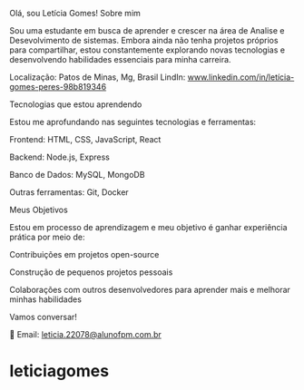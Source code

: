 Olá, sou Letícia Gomes! 
Sobre mim

Sou uma estudante em busca de aprender e crescer na área de Analise e Desevolvimento de sistemas. Embora ainda não tenha projetos próprios para compartilhar, estou constantemente explorando novas tecnologias e desenvolvendo habilidades essenciais para minha carreira.

Localização: Patos de Minas, Mg, Brasil
LindIn: www.linkedin.com/in/letícia-gomes-peres-98b819346

Tecnologias que estou aprendendo 

Estou me aprofundando nas seguintes tecnologias e ferramentas:

Frontend: HTML, CSS, JavaScript, React

Backend: Node.js, Express

Banco de Dados: MySQL, MongoDB

Outras ferramentas: Git, Docker

Meus Objetivos 

Estou em processo de aprendizagem e meu objetivo é ganhar experiência prática por meio de:

Contribuições em projetos open-source

Construção de pequenos projetos pessoais 

Colaborações com outros desenvolvedores para aprender mais e melhorar minhas habilidades

Vamos conversar! 

📧 Email: leticia.22078@alunofpm.com.br

# leticiagomes
